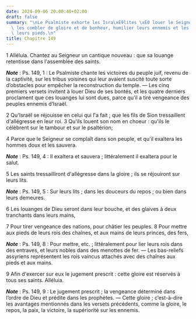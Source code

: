 ```yaml
---
date: 2024-09-06 20:00:40+02:00
draft: false
summary: "\nLe Psalmiste exhorte les Isra\xE9lites \xE0 louer le Seigneur qui doit\
  \ les combler de gloire et de bonheur, humilier leurs ennemis et les mettre sous\
  \ leurs pieds.\n"
title: Chapitre 149
---
```





1 Alléluia. Chantez au Seigneur un cantique nouveau : que sa louange retentisse dans l'assemblée des saints.

***Note*** :  Ps. 149, 1 : Le Psalmiste chante les victoires du peuple juif, revenu de la captivité, sur les tribus voisines qui leur avaient suscité toute sorte d’obstacles pour empêcher la reconstruction du temple. ― Les cinq premiers versets invitent à louer Dieu de ses bontés, et les quatre derniers proclament que ces louanges lui sont dues, parce qu’il a tiré vengeance des peuples ennemis d’Israël.


2 Qu'Israël se réjouisse en celui qui l'a fait ; que les fils de Sion tressaillent d'allégresse en leur roi. 3 Qu'ils louent son nom en choeur : qu'ils le célèbrent sur le tambour et sur le psaltérion;


4 Parce que le Seigneur se complaît dans son peuple, et qu'il exaltera les hommes doux et les sauvera.

***Note*** :  Ps. 149, 4 : Il exaltera et sauvera ; littéralement il exaltera pour le salut.

5 Les saints tressailliront d'allégresse dans la gloire ; ils se réjouiront sur leurs lits.

***Note*** :  Ps. 149, 5 : Sur leurs lits ; dans les douceurs du repos ; ou bien dans leurs demeures.

6 Les louanges de Dieu seront dans leur bouche, et des glaives à deux tranchants dans leurs mains,


7 Pour tirer vengeance des nations, pour châtier les peuples. 8 Pour mettre aux pieds de leurs rois des chaînes, et aux mains de leurs princes, des fers,

***Note*** :  Ps. 149, 8 : Pour mettre, etc. ; littéralement pour lier leurs rois dans des entraves, et leurs nobles dans des menottes de fer. ― Les bas-reliefs assyriens représentent les rois vaincus attachés avec des chaînes aux pieds et aux mains.

9 Afin d'exercer sur eux le jugement prescrit : cette gloire est réservés à tous ses saints. Alléluia.

***Note*** :  Ps. 149, 9 : Le jugement prescrit ; la vengeance déterminé dans l’ordre de Dieu et prédite dans les prophètes. ― Cette gloire ; c’est-à-dire les avantages mentionnés dans les versets précédents, comme la gloire, le repos, la paix, la victoire, la supériorité sur les ennemis.

